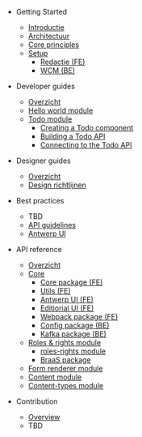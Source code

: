 <!-- docs/_sidebar.md -->

* Getting Started
    * [Introductie](/README.md "GPubP Content beheer - Getting started")
    * [Architectuur](/content/architecture.md "GPubP Content beheer - Architectuur")
    * [Core principles](/README.md "GPubP Content beheer - Core principles")
    * [Setup](/README.md "GPubP Content beheer - Setup")
        * [Redactie (FE)](/README.md "GPubP Content beheer - Redactie setup")
        * [WCM (BE)](/README.md "GPubP Content beheer - WCM setup")

* Developer guides
    * [Overzicht](/README.md)
    * [Hello world module](/README.md)
    * [Todo module](/README.md)
        * [Creating a Todo component](/README.md)
        * [Building a Todo API](/README.md)
        * [Connecting to the Todo API](/README.md)

* Designer guides
    * [Overzicht](/README.md)
    * [Design richtlijnen](/README.md)

* Best practices
    * TBD
    * [API guidelines](https://antwerp-api.digipolis.be)
    * [Antwerp UI ](http://antwerp-api.digipolis.be/)

* API reference
    * [Overzicht](/README.md)
    * [Core](/README.md)
        * [Core package (FE)](/README.md)
        * [Utils (FE)](/README.md)
        * [Antwerp UI (FE)](/README.md)
        * [Editiorial UI (FE)](/README.md)
        * [Webpack package (FE)](/README.md)
        * [Config package (BE)](/README.md)
        * [Kafka package (BE)](/README.md)
    * [Roles & rights module](/README.md)
        * [roles-rights module](/README.md)
        * [BraaS package](/README.md)
    * [Form renderer module](/README.md)
    * [Content module](/README.md)
    * [Content-types module](/README.md)

* Contribution
    * [Overview](/README.md)
    * TBD
    <!-- * [Glossary](/_glossary.md) -->

